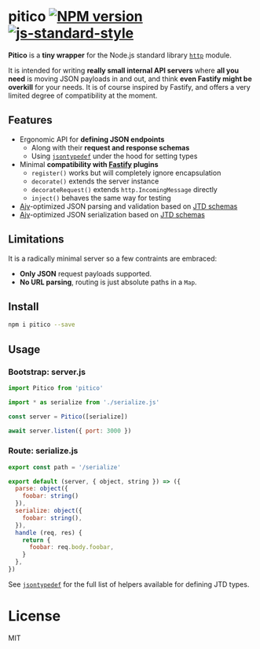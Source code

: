 <br>

# pitico [![NPM version](https://img.shields.io/npm/v/jtdify.svg?style=flat)](https://www.npmjs.com/package/jtdify) [![js-standard-style](https://img.shields.io/badge/code%20style-standard-brightgreen.svg?style=flat)](https://standardjs.com/)

**Pitico** is a **tiny wrapper** for the Node.js standard library [`http`](https://nodejs.org/api/http.html) module.

It is intended for writing **really small internal API servers** where **all you need** is moving JSON payloads in and out, and think **even Fastify might be overkill** for your needs. It is of course inspired by Fastify, and offers a very limited degree of compatibility at the moment.

## Features

- Ergonomic API for **defining JSON endpoints**
  - Along with their **request and response schemas**
  - Using [`jsontypedef`](https://github.com/galvez/jsontypedef) under the hood for setting types
- Minimal **compatibility with [Fastify](https://www.fastify.io/) plugins**
  - `register()` works but will completely ignore encapsulation
  - `decorate()` extends the server instance
  - `decorateRequest()` extends `http.IncomingMessage` directly
  - `inject()` behaves the same way for testing
- [Ajv](https://ajv.js.org/)-optimized JSON parsing and validation based on [JTD schemas](https://jsontypedef.com/)
- [Ajv](https://ajv.js.org/)-optimized JSON serialization based on [JTD schemas](https://jsontypedef.com/)

## Limitations

It is a radically minimal server so a few contraints are embraced:

- **Only JSON** request payloads supported.
- **No URL parsing**, routing is just absolute paths in a `Map`.

## Install

```sh
npm i pitico --save
```

## Usage

### Bootstrap: **server.js**

```js
import Pitico from 'pitico'

import * as serialize from './serialize.js'

const server = Pitico([serialize])

await server.listen({ port: 3000 })
```

### Route: **serialize.js**

```js
export const path = '/serialize'

export default (server, { object, string }) => ({
  parse: object({
    foobar: string()
  }),
  serialize: object({
    foobar: string(),
  }),
  handle (req, res) {
    return {
      foobar: req.body.foobar,
    }
  },
})
```

See [`jsontypedef`](https://github.com/galvez/jsontypedef) for the full list of helpers available for defining JTD types.

# License

MIT
